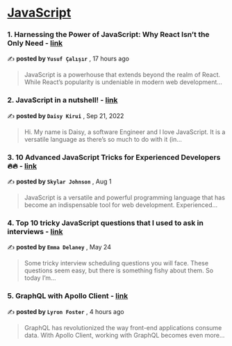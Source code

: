 
<h1><a href=https://medium.com/tag/javascript-development/recommended target="_blank" rel="noopener noreferrer">JavaScript</a></h1>
<h3>1. Harnessing the Power of JavaScript: Why React Isn’t the Only Need - <a href=https://medium.com/@ysfcals/harnessing-the-power-of-javascript-why-react-isnt-the-only-need-e48c93fabc8c?source=tag_recommended_feed---------0-84----------javascript_development----------7239a1e9_88ef_4cb8_9fc0_f3bcd70ce186------- target="_blank" rel="noopener noreferrer">link</a></h3>

✍️ **posted by `Yusuf Çalışır`** <date> , 17 hours ago</date>

<blockquote>JavaScript is a powerhouse that extends beyond the realm of React. While React’s popularity is undeniable in modern web development…</blockquote>

<h3>2. JavaScript in a nutshell! - <a href=https://medium.com/@daisykirui/javascript-in-a-nutshell-669dab5b6e78?source=tag_recommended_feed---------1-107----------javascript_development----------7239a1e9_88ef_4cb8_9fc0_f3bcd70ce186------- target="_blank" rel="noopener noreferrer">link</a></h3>

✍️ **posted by `Daisy Kirui`** <date> , Sep 21, 2022</date>

<blockquote>Hi. My name is Daisy, a software Engineer and I love JavaScript. It is a versatile language as there’s so much to do with it (in…</blockquote>

<h3>3. 10 Advanced JavaScript Tricks for Experienced Developers 🔥🔥 - <a href=https://medium.com/@codegirljs/10-advanced-javascript-tricks-for-experienced-developers-7e42b5b37d83?source=tag_recommended_feed---------2-85----------javascript_development----------7239a1e9_88ef_4cb8_9fc0_f3bcd70ce186------- target="_blank" rel="noopener noreferrer">link</a></h3>

✍️ **posted by `Skylar Johnson`** <date> , Aug 1</date>

<blockquote>JavaScript is a versatile and powerful programming language that has become an indispensable tool for web development. Experienced…</blockquote>

<h3>4. Top 10 tricky JavaScript questions that I used to ask in interviews - <a href=https://medium.com/@emma-delaney/top-10-tricky-javascript-questions-that-i-used-to-ask-in-interviews-2cb3912271a9?source=tag_recommended_feed---------3-85----------javascript_development----------7239a1e9_88ef_4cb8_9fc0_f3bcd70ce186------- target="_blank" rel="noopener noreferrer">link</a></h3>

✍️ **posted by `Emma Delaney`** <date> , May 24</date>

<blockquote>Some tricky interview scheduling questions you will face. These questions seem easy, but there is something fishy about them. So today I’m…</blockquote>

<h3>5. GraphQL with Apollo Client - <a href=https://medium.com/@lfoster49203/graphql-with-apollo-client-06bbbe93117b?source=tag_recommended_feed---------4-84----------javascript_development----------7239a1e9_88ef_4cb8_9fc0_f3bcd70ce186------- target="_blank" rel="noopener noreferrer">link</a></h3>

✍️ **posted by `Lyron Foster`** <date> , 4 hours ago</date>

<blockquote>GraphQL has revolutionized the way front-end applications consume data. With Apollo Client, working with GraphQL becomes even more…</blockquote>

